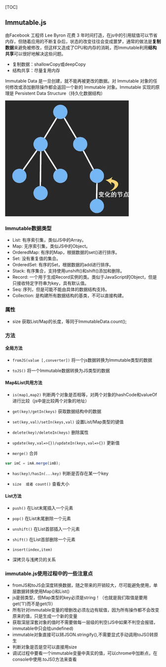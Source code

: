 [TOC]

## Immutable.js

由Facebook 工程师 Lee Byron 花费 3 年时间打造，在js中的引用赋值可以节省内存，但随着应用的不断复杂后，状态的改变往往会变成噩梦，通常的做法是**复制数据**来避免被修改，但这样又造成了CPU和内存的消耗，而Immutable利用**结构共享**可以很好地解决这些问题。

* 复制数据：shallowCopy或deepCopy
* 结构共享：尽量复用内存

Immutable Data 是一旦创建，就不能再被更改的数据。对 Immutable 对象的任何修改或添加删除操作都会返回一个新的 Immutable 对象。Immutable 实现的原理是 Persistent Data Structure（持久化数据结构）

<!-- ![持久化数据结构](./img/immutable.js结构共享.webp "持久化数据结构") -->
<img src="./img/immutable.js结构共享.webp" width="400">

### Immutable数据类型

* List: 有序索引集，类似JS中的Array。
* Map: 无序索引集，类似JS中的Object。
* OrderedMap: 有序的Map，根据数据的set()进行排序。
* Set: 没有重复值的集合。
* OrderedSet: 有序的Set，根据数据的add进行排序。
* Stack: 有序集合，支持使用unshift()和shift()添加和删除。
* Record: 一个用于生成Record实例的类。类似于JavaScript的Object，但是只接收特定字符串为key，具有默认值。
* Seq: 序列，但是可能不能由具体的数据结构支持。
* Collection: 是构建所有数据结构的基类，不可以直接构建。

### 属性
* size 获取List/Map的长度，等同于ImmutableData.count();

### 方法

#### 全局方法
* `fromJS(value [,converter])`
将一个js数据转换为Immutable类型的数据

* `toJS()`
将一个Immutable数据转换为JS类型的数据

#### Map&List共用方法
* `is(map1,map2)`
判断两个对象是否相等，对两个对象的hashCode和valueOf进行比较（js中是比较两个对象的地址）

* `get(key)/getIn(keys)`
获取数据结构中的数据

* `set(key,val)/setIn(keys,val)`
设置List/Map类型的键值

* `delete(key)/deleteIn(keys)`
删除属性

* `update(key,val=>{})/updateIn(keys,val=>{})`
更新值

* `merge()` 合并
```js
var imC = imA.merge(imB);
```

* `has(key)/hasIn(...key)`
判断是否存在某一个key

* `size  或者 count()`
查看大小

#### List方法
* `push()`
在List末尾插入一个元素

* `pop()`
在List末尾删除一个元素

* `unshift()`
在List首部插入一个元素

* `shift()`
在List首部删除一个元素

* `insert(index,item)`

* 深拷贝与浅拷贝的关系 

### immutable.js使用过程中的一些注意点

* fromJS和toJS会深度转换数据，随之带来的开销较大，尽可能避免使用，单层数据转换使用Map()和List()
* js是弱类型，但Map类型的key必须是string！（也就是我们取值是要用get('1')而不是get(1)）
* 所有针对immutable变量的增删改必须左边有赋值，因为所有操作都不会改变原来的值，只是生成一个新的变量
* 获取深层深套对象的值时不需要做每一层级的判空(JS中如果不判空会报错，immutable中只会给undefined)
* immutable对象直接可以转JSON.stringify(),不需要显式手动调用toJS()转原生
* 判断对象是否是空可以直接用size
* 调试过程中要看一个immutable变量中真实的值，可以chrome中加断点，在console中使用.toJS()方法来查看
